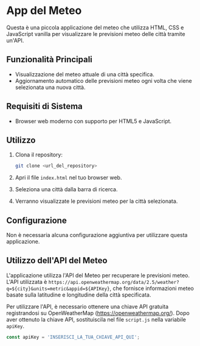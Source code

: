 # App del Meteo

Questa è una piccola applicazione del meteo che utilizza HTML, CSS e JavaScript vanilla per visualizzare le previsioni meteo delle città tramite un'API.

## Funzionalità Principali

- Visualizzazione del meteo attuale di una città specifica.
- Aggiornamento automatico delle previsioni meteo ogni volta che viene selezionata una nuova città.

## Requisiti di Sistema

- Browser web moderno con supporto per HTML5 e JavaScript.

## Utilizzo

1. Clona il repository:

    ```bash
    git clone <url_del_repository>
    ```

2. Apri il file `index.html` nel tuo browser web.

3. Seleziona una città dalla barra di ricerca.

4. Verranno visualizzate le previsioni meteo per la città selezionata.

## Configurazione

Non è necessaria alcuna configurazione aggiuntiva per utilizzare questa applicazione.

## Utilizzo dell'API del Meteo

L'applicazione utilizza l'API del Meteo per recuperare le previsioni meteo. L'API utilizzata è `https://api.openweathermap.org/data/2.5/weather?q=${city}&units=metric&appid=${APIKey}`, che fornisce informazioni meteo basate sulla latitudine e longitudine della città specificata.

Per utilizzare l'API, è necessario ottenere una chiave API gratuita registrandosi su OpenWeatherMap (https://openweathermap.org/). Dopo aver ottenuto la chiave API, sostituiscila nel file `script.js` nella variabile `apiKey`.

```javascript
const apiKey = 'INSERISCI_LA_TUA_CHIAVE_API_QUI';
